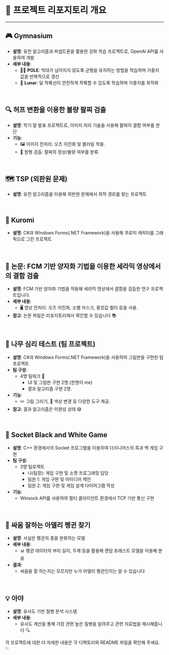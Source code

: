 # 🌟 프로젝트 리포지토리 개요


---

## 🎮 Gymnasium

- **설명**: 유전 알고리즘과 퍼셉트론을 활용한 강화 학습 프로젝트로, OpenAI API를 사용하여 개발
- **세부 내용**:
  - 🏋️‍♂️ **POLE**: 막대가 넘어지지 않도록 균형을 유지하는 방법을 학습하며 가중치 값을 반복적으로 갱신
  - 🌙 **Lunar**: 달 착륙선이 안전하게 착륙할 수 있도록 학습하며 가중치를 최적화

<br>  
   
## 🔍 허프 변환을 이용한 불량 팔찌 검출

- **설명**: 학기 말 발표 프로젝트로, 이미지 처리 기술을 사용해 팔찌의 결함 여부를 판단
- **기능**:
  - 🖼️ 이미지 전처리: 오츠 이진화 및 블러링 적용.
  - 🔄 원형 검출: 팔찌의 정상/불량 여부를 분류.

  
<br>

## 🗺️ TSP (외판원 문제)

- **설명**: 유전 알고리즘을 이용해 외판원 문제에서 최적 경로를 찾는 프로젝트

<br>  

## 🎨 Kuromi

- **설명**: C#과 Windows Forms(.NET Framework)을 사용해 쿠로미 캐릭터를 그래픽으로 그린 프로젝트


<br>   

## 📄 논문: FCM 기반 양자화 기법을 이용한 세라믹 영상에서의 결함 검출

- **설명**: FCM 기반 양자화 기법을 적용해 세라믹 영상에서 결함을 검출한 연구 프로젝트입니다.
- **세부 내용**:
  - 🖥️ 영상 전처리: 오츠 이진화, 소벨 마스크, 중앙값 필터 등을 사용.
- **참고**: 논문 파일은 리포지토리에서 확인할 수 있습니다 📚


<br> 

## 🌳 나무 심리 테스트 (팀 프로젝트)

- **설명**: C#과 Windows Forms(.NET Framework)을 사용하여 그림판을 구현한 팀 프로젝트
- **팀 구성**:
  - 4명 팀워크 🤝
    - UI 및 그림판 구현 2명.(한명이 me)
    - 결과 알고리즘 구현 2명.
- **기능**:
  - ✏️ 그림 그리기, 🎨 색상 변경 등 다양한 도구 제공.
- **참고**: 결과 알고리즘은 미완성 상태 😅

<br>  

## 📩 Socket Black and White Game

- **설명**: C++ 환경에서의 Socket 프로그램을 이용하여 더지니어스의 흑과 백 게임 구현
- **팀 구성**:
  - 3명 팀로젝트
    - 나(팀장): 게임 구현 및 소켓 프로그래밍 담당
    - 팀원 1: 게임 구현 및 아이디어 제안
    - 팀원 2: 게임 구현 및 게임 설계 다이어그램 작성
- **기능**:
  - Winsock API를 사용하여 멀티 클라이언트 환경에서 TCP 기반 통신 구현

<br> 

## 🐧 싸움 잘하는 아델리 펭귄 찾기

- **설명**: 사실은 펭귄의 종을 분류하는 모델
- **세부 내용**:
  - 📊 펭귄 데이터의 부리 길이, 두께 등을 활용해 랜덤 포레스트 모델을 이용해 분류
- **결과**:
  - 싸움을 잘 하는지는 모르지만 누가 아델리 펭귄인지는 알 수 있습니다 

<br>

## 💡 아야
   
- **설명**: 유사도 기반 질병 분석 시스템
- **세부 내용**:
  - 유사도 계산을 통해 가장 관련 높은 질병을 알려주고 관련 치료법을 제시해줍니다 🔍


각 프로젝트에 대한 더 자세한 내용은 각 디렉토리와 README 파일을 확인해 주세요. ✨
